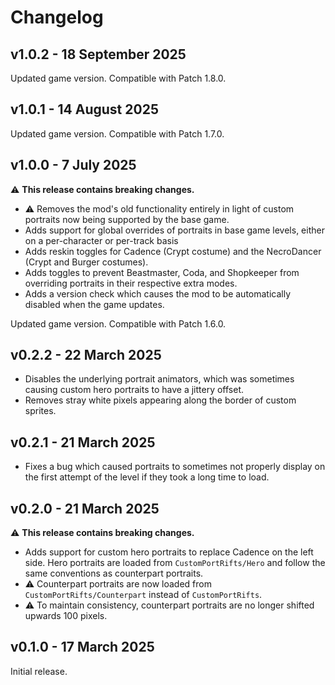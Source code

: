 # Changelog

## v1.0.2 - 18 September 2025
Updated game version. Compatible with Patch 1.8.0.

## v1.0.1 - 14 August 2025
Updated game version. Compatible with Patch 1.7.0.

## v1.0.0 - 7 July 2025
⚠️ **This release contains breaking changes.**
- ⚠️ Removes the mod's old functionality entirely in light of custom portraits now being supported by the base game.
- Adds support for global overrides of portraits in base game levels, either on a per-character or per-track basis
- Adds reskin toggles for Cadence (Crypt costume) and the NecroDancer (Crypt and Burger costumes).
- Adds toggles to prevent Beastmaster, Coda, and Shopkeeper from overriding portraits in their respective extra modes.
- Adds a version check which causes the mod to be automatically disabled when the game updates.

Updated game version. Compatible with Patch 1.6.0.

## v0.2.2 - 22 March 2025
- Disables the underlying portrait animators, which was sometimes causing custom hero portraits to have a jittery offset.
- Removes stray white pixels appearing along the border of custom sprites.

## v0.2.1 - 21 March 2025
- Fixes a bug which caused portraits to sometimes not properly display on the first attempt of the level if they took a long time to load.

## v0.2.0 - 21 March 2025
⚠️ **This release contains breaking changes.**
- Adds support for custom hero portraits to replace Cadence on the left side. Hero portraits are loaded from `CustomPortRifts/Hero` and follow the same conventions as counterpart portraits.
- ⚠️ Counterpart portraits are now loaded from `CustomPortRifts/Counterpart` instead of `CustomPortRifts`.
- ⚠️ To maintain consistency, counterpart portraits are no longer shifted upwards 100 pixels.

## v0.1.0 - 17 March 2025
Initial release.
